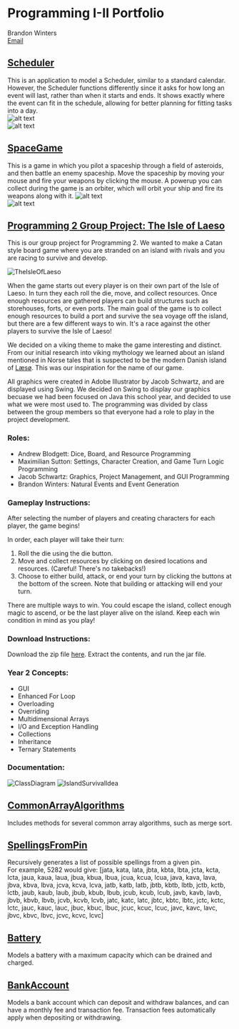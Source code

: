 # Programming I-II Portfolio
Brandon Winters  
[Email](mailto:bran216@hazani.net)

## [Scheduler](https://github.com/bran214/Scheduler)
This is an application to model a Scheduler, similar to a standard calendar. However, the Scheduler functions differently since it asks for how long an event will last, rather than when it starts and ends. It shows exactly where the event can fit in the schedule, allowing for better planning for fitting tasks into a day.  
![alt text](https://github.com/bran214/Scheduler/raw/main/Brainstorm/Class_Diagram_updated.png "Class Diagram")  
![alt text](https://github.com/bran214/Scheduler/raw/main/Brainstorm/Scheduler_Demo.png "Scheduler Demo")  

## [SpaceGame](https://github.com/bran214/SpaceGame)
This is a game in which you pilot a spaceship through a field of asteroids, and then battle an enemy spaceship. Move the spaceship by moving your mouse and fire your weapons by clicking the mouse. A powerup you can collect during the game is an orbiter, which will orbit your ship and fire its weapons along with it.
![alt text](https://github.com/bran214/SpaceGame/raw/main/Screenshots/Gameplay.png "Gameplay")  
![alt text](https://github.com/bran214/SpaceGame/raw/main/Screenshots/Gameplay-1.png "Gameplay")  

## [Programming 2 Group Project: The Isle of Laeso](https://github.com/bran214/Programming2GroupProject1)
This is our group project for Programming 2. We wanted to make a Catan style board game where you are stranded on an island with rivals and you are racing to survive and develop. 

![TheIsleOfLaeso](https://github.com/bran214/Programming2GroupProject1/blob/main/res/BackgroundBoard.png)

When the game starts out every player is on their own part of the Isle of Laeso. In turn they each roll the die, move, and collect resources. Once enough resources are gathered players can build structures such as storehouses, forts, or even ports. The main goal of the game is to collect enough resources to build a port and survive the sea voyage off the island, but there are a few different ways to win. It's a race against the other players to survive the Isle of Laeso!

We decided on a viking theme to make the game interesting and distinct. From our initial research into viking mythology we learned about an island mentioned in Norse tales that is suspected to be the modern Danish island of [Læsø](https://en.wikipedia.org/wiki/L%C3%A6s%C3%B8). This was our inspiration for the name of our game.

All graphics were created in Adobe Illustrator by Jacob Schwartz, and are displayed using Swing. We decided on Swing to display our graphics becuase we had been focused on Java this school year, and decided to use what we were most used to. The programming was divided by class between the group members so that everyone had a role to play in the project development.


### Roles:
- Andrew Blodgett: Dice, Board, and Resource Programming
- Maximilian Sutton: Settings, Character Creation, and Game Turn Logic Programming
- Jacob Schwartz: Graphics, Project Management, and GUI Programming 
- Brandon Winters: Natural Events and Event Generation

### Gameplay Instructions:

After selecting the number of players and creating characters for each player, the game begins!  

In order, each player will take their turn:  
1. Roll the die using the die button.  
2. Move and collect resources by clicking on desired locations and resources. (Careful! There's no takebacks!)  
3. Choose to either build, attack, or end your turn by clicking the buttons at the bottom of the screen. Note that building or attacking will end your turn.  

There are multiple ways to win. You could escape the island, collect enough magic to ascend, or be the last player alive on the island. Keep each win condition in mind as you play!  

### Download Instructions:

Download the zip file [here](https://github.com/bran214/Programming2GroupProject1/raw/main/GroupProject1.zip). Extract the contents, and run the jar file.

### Year 2 Concepts: 
- GUI
- Enhanced For Loop
- Overloading
- Overriding
- Multidimensional Arrays
- I/O and Exception Handling
- Collections
- Inheritance
- Ternary Statements

### Documentation: 
![ClassDiagram](https://github.com/bran214/Programming2GroupProject1/blob/main/ConceptArt/GroupProjectClassDiagram.png)
![IslandSurvivalIdea](https://github.com/bran214/Programming2GroupProject1/blob/main/ConceptArt/Isle%20of%20Laeso.jpg)

## [CommonArrayAlgorithms](https://github.com/bran214/CommonArrayAlgorithms)
Includes methods for several common array algorithms, such as merge sort.

## [SpellingsFromPin](https://github.com/bran214/SpellingsFromPin)
Recursively generates a list of possible spellings from a given pin.  
For example, 5282 would give: \[jata, kata, lata, jbta, kbta, lbta, jcta, kcta, lcta, jaua, kaua, laua, jbua, kbua, lbua, jcua, kcua, lcua, java, kava, lava, jbva, kbva, lbva, jcva, kcva, lcva, jatb, katb, latb, jbtb, kbtb, lbtb, jctb, kctb, lctb, jaub, kaub, laub, jbub, kbub, lbub, jcub, kcub, lcub, javb, kavb, lavb, jbvb, kbvb, lbvb, jcvb, kcvb, lcvb, jatc, katc, latc, jbtc, kbtc, lbtc, jctc, kctc, lctc, jauc, kauc, lauc, jbuc, kbuc, lbuc, jcuc, kcuc, lcuc, javc, kavc, lavc, jbvc, 
kbvc, lbvc, jcvc, kcvc, lcvc]

## [Battery](https://github.com/bran214/Battery)
Models a battery with a maximum capacity which can be drained and charged.

## [BankAccount](https:github.com/bran214/BankAccount)
Models a bank account which can deposit and withdraw balances, and can have a monthly fee and transaction fee. Transaction fees automatically apply when depositing or withdrawing.
